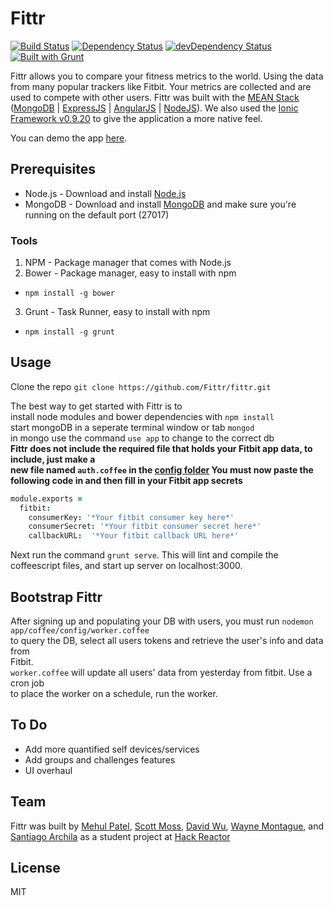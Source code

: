 # Fittr
[![Build Status](https://travis-ci.org/Fittr/fittr.png?branch=master)](https://travis-ci.org/Fittr/fittr)   [![Dependency Status](https://david-dm.org/Fittr/fittr.png?theme=shields.io)](https://david-dm.org/Fittr/fittr)   [![devDependency Status](https://david-dm.org/Fittr/fittr/dev-status.png?theme=shields.io)](https://david-dm.org/Fittr/fittr#info=devDependencies)  [![Built with Grunt](https://cdn.gruntjs.com/builtwith.png)](http://gruntjs.com/)




Fittr allows you to compare your fitness metrics to the world.
Using the data from many popular trackers like Fitbit. Your metrics are collected and are used to compete with other users. Fittr was
built with the [MEAN Stack](http://mean.io) ([MongoDB](http://mongodb.org) |
 [ExpressJS](http://expressjs.com) | [AngularJS](http://angularjs.org/) | [NodeJS](http://nodejs.org)).
 We also used the [Ionic Framework v0.9.20](http://ionicframework.com/) to give the application a more native feel.
 
 You can demo the app [here](http://fittrapp.herokuapp.com).

## Prerequisites
* Node.js - Download and install [Node.js](http://nodejs.org) 
* MongoDB - Download and install [MongoDB](http://mongodb.org) and make sure you're running on the default port (27017)

### Tools
1. NPM - Package manager that comes with Node.js
2. Bower - Package manager, easy to install with npm
  *  `npm install -g bower`
3. Grunt - Task Runner, easy to install with npm
  *  `npm install -g grunt`

## Usage
Clone the repo `git clone https://github.com/Fittr/fittr.git`

The best way to get started with Fittr is to  
install node modules and bower dependencies with `npm install`  
start mongoDB in a seperate terminal window or tab `mongod`  
in mongo use the command `use app` to change to the correct db  
**Fittr does not include the required file that holds your Fitbit app data, to include, just make a  
new file named `auth.coffee` in the [config folder](https://github.com/Fittr/fittr/blob/master/app/coffee/config) You must now paste the following code in and then fill in your Fitbit app secrets**  
```coffeescript
module.exports =
  fitbit:
    consumerKey: '*Your fitbit consumer key here*'
    consumerSecret: '*Your fitbit consumer secret here*'
    callbackURL:  '*Your fitbit callback URL here*'
```  

Next run the command `grunt serve`. This will lint and compile the coffeescript files, and start up server on localhost:3000.

## Bootstrap Fittr
After signing up and populating your DB with users, you must run `nodemon app/coffee/config/worker.coffee`  
to query the DB, select all users tokens and retrieve the user's info and data from  
Fitbit.  
`worker.coffee` will update all users' data from yesterday from fitbit. Use a cron job  
to place the worker on a schedule, run the worker.   

## To Do
* Add more quantified self devices/services
* Add groups and challenges features
* UI overhaul



## Team

Fittr was built by [Mehul Patel](https://github.com/Mayho), [Scott Moss](https://github.com/Hendrixer), [David Wu](https://github.com/SudoStack), [Wayne Montague](https://github.com/stateoflux), and [Santiago Archila](https://github.com/sarchila) as a student project at [Hack Reactor](http://hackreactor.com)

## License
MIT
